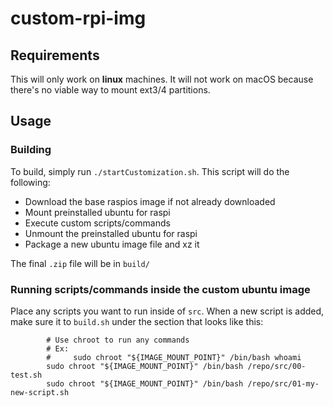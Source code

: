 # custom-rpi-img

## Requirements
This will only work on **linux** machines. It will not work on macOS because there's no viable way to mount ext3/4 partitions.

## Usage

### Building
To build, simply run `./startCustomization.sh`. This script will do the following:

- Download the base raspios image if not already downloaded
- Mount preinstalled ubuntu for raspi
- Execute custom scripts/commands
- Unmount the preinstalled ubuntu for raspi
- Package a new ubuntu image file and xz it

The final `.zip` file will be in `build/`

### Running scripts/commands inside the custom ubuntu image
Place any scripts you want to run inside of `src`. When a new script is added, make sure it to `build.sh` under the section that looks like this:

```
        # Use chroot to run any commands
        # Ex:
        #     sudo chroot "${IMAGE_MOUNT_POINT}" /bin/bash whoami
        sudo chroot "${IMAGE_MOUNT_POINT}" /bin/bash /repo/src/00-test.sh
        sudo chroot "${IMAGE_MOUNT_POINT}" /bin/bash /repo/src/01-my-new-script.sh
```
